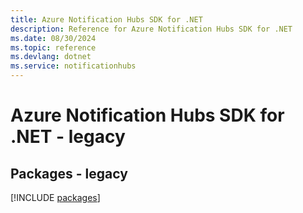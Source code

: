 ```yaml
---
title: Azure Notification Hubs SDK for .NET
description: Reference for Azure Notification Hubs SDK for .NET
ms.date: 08/30/2024
ms.topic: reference
ms.devlang: dotnet
ms.service: notificationhubs
---
```

# Azure Notification Hubs SDK for .NET - legacy
## Packages - legacy
[!INCLUDE [packages](notification-hubs-index.md)]